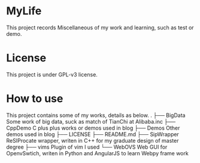 # MyLife
This project records Miscellaneous of my work and learning, such as test or demo.

# License
This project is under GPL-v3 license.

# How to use
This project contains some of my works, details as below.
.
├── BigData        Some work of big data, suck as match of TianChi at Alibaba.inc
├── CppDemo        C plus plus works or demos used in blog
├── Demos          Other demos used in blog
├── LICENSE
├── README.md
├── SipWrapper     ReSIProcate wrapper, writen in C++ for my graduate design of master degree
├── vims           Plugin of vim I used
└── WebOVS         Web GUI for OpenvSwtich, writen in Python and AngularJS to learn Webpy frame work